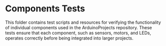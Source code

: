 # Components Tests
This folder contains test scripts and resources for verifying the functionality of individual components used in the ArduinoProjects repository. These tests ensure that each component, such as sensors, motors, and LEDs, operates correctly before being integrated into larger projects.
